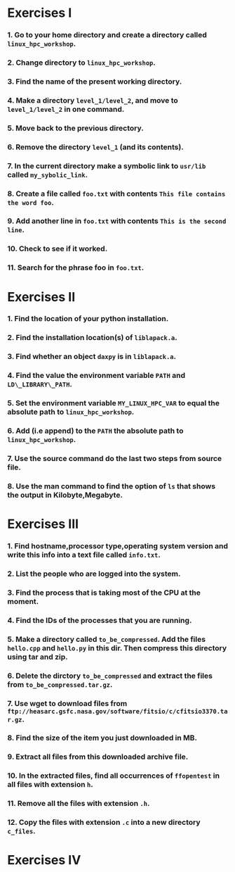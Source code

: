 Exercises I
===========

### 1. Go to your home directory and create a directory called `linux_hpc_workshop`.
### 2. Change directory to `linux_hpc_workshop`.
### 3. Find the name of the present working directory.
### 4. Make a directory `level_1/level_2`, and move to `level_1/level_2` in one command.
### 5. Move back to the previous directory.
### 6. Remove the directory `level_1` (and its contents).
### 7. In the current directory make a symbolic link to `usr/lib` called `my_sybolic_link`.
### 8. Create a file called `foo.txt` with contents `This file contains the word foo`.
### 9. Add another line in `foo.txt` with contents `This is the second line`.
### 10. Check to see if it worked.
### 11. Search for the phrase foo in `foo.txt`.


Exercises II
============

### 1. Find the location of your python installation.
### 2. Find the installation location(s) of `liblapack.a`.
### 3. Find whether an object `daxpy` is in `liblapack.a`.
### 4. Find the value the environment variable `PATH` and `LD\_LIBRARY\_PATH`.
### 5. Set the environment variable `MY_LINUX_HPC_VAR` to equal the absolute path to `linux_hpc_workshop`.
### 6. Add (i.e append) to the `PATH` the absolute path to `linux_hpc_workshop`.
### 7. Use the source command do the last two steps from source file.
### 8. Use the man command to find the option of `ls` that shows the output in Kilobyte,Megabyte.


Exercises III
=============

### 1. Find hostname,processor type,operating system version and write this info into a text file called `info.txt`.
### 2. List the people who are logged into the system.
### 3. Find the process that is taking most of the CPU at the moment.
### 4. Find the IDs of the processes that you are running.
### 5. Make a directory called `to_be_compressed`. Add the files `hello.cpp` and `hello.py` in this dir. Then compress this directory using tar and zip.
### 6. Delete the dirctory `to_be_compressed` and extract the files from `to_be_compressed.tar.gz`.
### 7. Use wget to download  files from `ftp://heasarc.gsfc.nasa.gov/software/fitsio/c/cfitsio3370.tar.gz`.
### 8. Find the size of the item you just downloaded in MB.
### 9. Extract all files from this downloaded archive file.
### 10. In the extracted files, find all occurrences of `ffopentest` in all files with extension `h`.
### 11. Remove all the files with extension `.h`.
### 12. Copy the files with extension `.c` into a new directory `c_files`.

Exercises IV
=============

